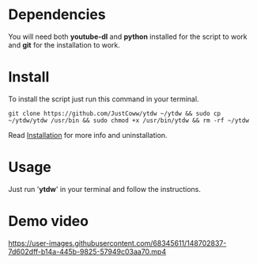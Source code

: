 # Dependencies
You will need both **youtube-dl** and **python** installed for the script to work and **git** for the installation to work.

# Install
To install the script just run this command in your terminal.
  ```
  git clone https://github.com/JustCoww/ytdw ~/ytdw && sudo cp ~/ytdw/ytdw /usr/bin && sudo chmod +x /usr/bin/ytdw && rm -rf ~/ytdw
  ```
  
Read [Installation](https://github.com/JustCoww/ytdw/blob/main/Installation.md) for more info and uninstallation.


# Usage
Just run '**ytdw**' in your terminal and follow the instructions.


# Demo video
https://user-images.githubusercontent.com/68345611/148702837-7d602dff-b14a-445b-9825-57949c03aa70.mp4
